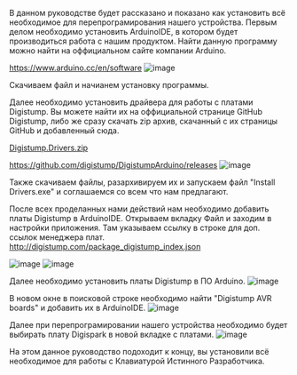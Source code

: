 В данном руководстве будет рассказано и показано как установить всё необходимое для перепрограмирования нашего устройства.
Первым делом необходимо установить ArduinoIDE, в котором будет производиться работа с нашим продуктом.
Найти данную программу можно найти на оффициальном сайте компании Arduino.

https://www.arduino.cc/en/software
![image](https://user-images.githubusercontent.com/102234463/166157753-82178e8b-a5e1-4c4c-9113-2db8609e7b74.png)

Скачиваем файл и начианем установку программы.

Далее необходимо установить драйвера для работы с платами Digistump.
Вы можете найти их на оффициальной странице GitHub Digistump, либо же сразу скачать zip архив, скачанный с их страницы GitHub и добавленный сюда.

[Digistump.Drivers.zip](https://github.com/syrovezhko/developer-keyboard/files/8599401/Digistump.Drivers.zip)

https://github.com/digistump/DigistumpArduino/releases
![image](https://user-images.githubusercontent.com/102234463/166157907-c6353381-e389-466a-91b8-7fc6beb389b9.png)

Также скачиваем файлы, разархивируем их и запускаем файл "Install Drivers.exe" и соглашаемся со всем что нам предлагают.

После всех проделанных нами действий нам необходимо добавить платы Digistump в ArduinoIDE.
Открываем вкладку Файл и заходим в настройки приложения. Там указываем ссылку в строке для доп. ссылок менеджера плат.
http://digistump.com/package_digistump_index.json

![image](https://user-images.githubusercontent.com/102234463/166158270-bdd50854-a0db-421d-8b55-4f489ececadc.png)
![image](https://user-images.githubusercontent.com/102234463/166158395-d66af0d3-269b-442f-b805-67cbd09cbf74.png)

Далее необходимо установить платы Digistump в ПО Arduino.
![image](https://user-images.githubusercontent.com/102234463/166158639-11ce110c-5e59-44f6-91e4-255c234bd00c.png)

В новом окне в поисковой строке необходимо найти "Digistump AVR boards" и добавить их в ArduinoIDE.
![image](https://user-images.githubusercontent.com/102234463/166158708-80052682-5223-47d1-917f-e57de0e9aef3.png)

Далее при перепрограмировании нашего устройства необходимо будет выбирать плату Digispark в новой вкладке с платами.
![image](https://user-images.githubusercontent.com/102234463/166158847-3de4d9da-c890-4738-ac5e-dc8615075472.png)

На этом данное руководство подоходит к концу, вы установили всё необходимое для работы с Клавиатурой Истинного Разработчика.
